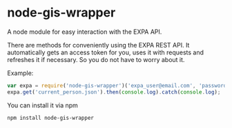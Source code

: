 # node-gis-wrapper
A node module for easy interaction with the EXPA API.

There are methods for conveniently using the EXPA REST API.
It automatically gets an access token for you, uses it with requests and refreshes it if necessary. So you do not have to worry about it.

Example:
```javascript
var expa = require('node-gis-wrapper')('expa_user@email.com', 'password');
expa.get('current_person.json').then(console.log).catch(console.log);
```
You can install it via npm  
```bash
npm install node-gis-wrapper
```
